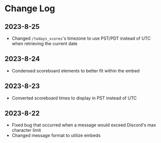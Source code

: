 # Change Log
## 2023-8-25
- Changed `/todays_scores`'s timezone to use PST/PDT instead of UTC when retrieving the current date
## 2023-8-24
- Condensed scoreboard elements to better fit within the embed
## 2023-8-23
- Converted scoreboard times to display in PST instead of UTC
## 2023-8-22
- Fixed bug that occurred when a message would exceed Discord's max character limit
- Changed message format to utilize embeds